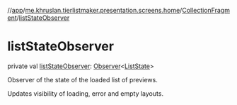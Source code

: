 //[app](../../../index.md)/[me.khruslan.tierlistmaker.presentation.screens.home](../index.md)/[CollectionFragment](index.md)/[listStateObserver](list-state-observer.md)

# listStateObserver

private val [listStateObserver](list-state-observer.md): [Observer](https://developer.android.com/reference/kotlin/androidx/lifecycle/Observer.html)&lt;[ListState](../../me.khruslan.tierlistmaker.presentation.models/-list-state/index.md)&gt;

Observer of the state of the loaded list of previews.

Updates visibility of loading, error and empty layouts.
